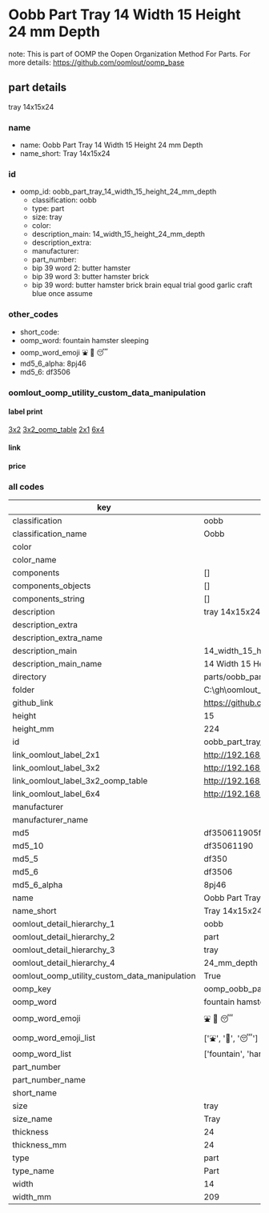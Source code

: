 # Oobb Part Tray 14 Width 15 Height 24 mm Depth  

note: This is part of OOMP the Oopen Organization Method For Parts. For more details: https://github.com/oomlout/oomp_base

##  part details
  



tray 14x15x24



### name
* name: Oobb Part Tray 14 Width 15 Height 24 mm Depth
* name_short: Tray 14x15x24 
### id
* oomp_id: oobb_part_tray_14_width_15_height_24_mm_depth
  * classification: oobb
  * type: part
  * size: tray
  * color: 
  * description_main: 14_width_15_height_24_mm_depth
  * description_extra: 
  * manufacturer: 
  * part_number: 
  * bip 39 word 2: butter hamster
  * bip 39 word 3: butter hamster brick
  * bip 39 word: butter hamster brick brain equal trial good garlic craft blue once assume

### other_codes
* short_code: 
* oomp_word: fountain hamster sleeping
* oomp_word_emoji :fountain: :hamster: :sleeping:
* md5_6_alpha: 8pj46
* md5_6: df3506






### oomlout_oomp_utility_custom_data_manipulation
#### label print
[3x2](http://192.168.1.245:1112/?label=oomp%208pj46)
[3x2_oomp_table](http://192.168.1.108:1112/?label=oomp%208pj46)
[2x1](http://192.168.1.242:1112/?label=oomp%208pj46)
[6x4](http://192.168.1.55:1112/?label=oomp%208pj46)    

#### link

                              

#### price







### all codes 
| key | value |  
| --- | --- |  
| classification | oobb |  
| classification_name | Oobb |  
| color |  |  
| color_name |  |  
| components | [] |  
| components_objects | [] |  
| components_string | [] |  
| description | tray 14x15x24 |  
| description_extra |  |  
| description_extra_name |  |  
| description_main | 14_width_15_height_24_mm_depth |  
| description_main_name | 14 Width 15 Height 24 mm Depth |  
| directory | parts/oobb_part_tray_14_width_15_height_24_mm_depth |  
| folder | C:\gh\oomlout_oobb_version_4_generated_parts\parts\oobb_part_tray_14_width_15_height_24_mm_depth |  
| github_link | https://github.com/oomlout/oomlout_oomp_part_src/tree/main/parts/oobb_part_tray_14_width_15_height_24_mm_depth |  
| height | 15 |  
| height_mm | 224 |  
| id | oobb_part_tray_14_width_15_height_24_mm_depth |  
| link_oomlout_label_2x1 | http://192.168.1.242:1112/?label=oomp%208pj46 |  
| link_oomlout_label_3x2 | http://192.168.1.245:1112/?label=oomp%208pj46 |  
| link_oomlout_label_3x2_oomp_table | http://192.168.1.108:1112/?label=oomp%208pj46 |  
| link_oomlout_label_6x4 | http://192.168.1.55:1112/?label=oomp%208pj46 |  
| manufacturer |  |  
| manufacturer_name |  |  
| md5 | df350611905fcc8fa0a601ae375a28fa |  
| md5_10 | df35061190 |  
| md5_5 | df350 |  
| md5_6 | df3506 |  
| md5_6_alpha | 8pj46 |  
| name | Oobb Part Tray 14 Width 15 Height 24 mm Depth |  
| name_short | Tray 14x15x24  |  
| oomlout_detail_hierarchy_1 | oobb |  
| oomlout_detail_hierarchy_2 | part |  
| oomlout_detail_hierarchy_3 | tray |  
| oomlout_detail_hierarchy_4 | 24_mm_depth |  
| oomlout_oomp_utility_custom_data_manipulation | True |  
| oomp_key | oomp_oobb_part_tray_14_width_15_height_24_mm_depth |  
| oomp_word | fountain hamster sleeping |  
| oomp_word_emoji | :fountain: :hamster: :sleeping: |  
| oomp_word_emoji_list | [':fountain:', ':hamster:', ':sleeping:'] |  
| oomp_word_list | ['fountain', 'hamster', 'sleeping'] |  
| part_number |  |  
| part_number_name |  |  
| short_name |  |  
| size | tray |  
| size_name | Tray |  
| thickness | 24 |  
| thickness_mm | 24 |  
| type | part |  
| type_name | Part |  
| width | 14 |  
| width_mm | 209 |  
